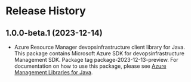 # Release History

## 1.0.0-beta.1 (2023-12-14)

- Azure Resource Manager devopsinfrastructure client library for Java. This package contains Microsoft Azure SDK for devopsinfrastructure Management SDK.  Package tag package-2023-12-13-preview. For documentation on how to use this package, please see [Azure Management Libraries for Java](https://aka.ms/azsdk/java/mgmt).
